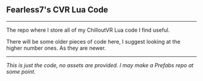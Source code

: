 ## Fearless7's CVR Lua Code
---
The repo where I store all of my ChilloutVR Lua code I find useful.

There will be some older pieces of code here, I suggest looking at
the higher number ones. As they are newer.
***
*This is just the code, no assets are provided. I may make a Prefabs repo at some point.*
